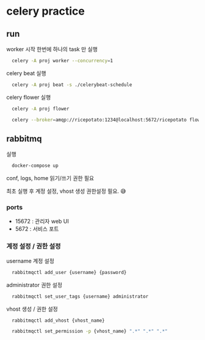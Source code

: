 # celery practice

## run

worker 시작 한번에 하나의 task 만 실행

```bash
  celery -A proj worker --concurrency=1
```


celery beat 실행

```bash
  celery -A proj beat -s ./celerybeat-schedule
```

celery flower 실행

```bash
  celery -A proj flower
```

```bash
  celery --broker=amqp://ricepotato:1234@localhost:5672/ricepotato flower --broder_api=http://ricepotato:1234@localhost:15672/api/
```

## rabbitmq

실행

```bash
  docker-compose up
```

conf, logs, home 읽기/쓰기 권한 필요

최초 실행 후 계정 설정, vhost 생성 권한설정 필요. 😅

### ports

- 15672 : 관리자 web UI
- 5672 : 서비스 포트

### 계정 설정 / 권한 설정

username 계정 설정


```bash
  rabbitmqctl add_user {username} {password}
```

administrator 권한 설정

```bash
  rabbitmqctl set_user_tags {username} administrator
```

vhost 생성 / 권한 설정

```bash
  rabbitmqctl add_vhost {vhost_name}
```

```bash
  rabbitmqctl set_permission -p {vhost_name} ".*" ".*" ".*"
```

